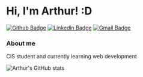 # Hi, I'm Arthur! :D

[![Github Badge](https://img.shields.io/badge/-Github-000?style=flat-square&logo=Github&logoColor=white&link=https://github.com/fagnerpsantos)](https://github.com/castilhoarth)
[![Linkedin Badge](https://img.shields.io/badge/-LinkedIn-blue?style=flat-square&logo=Linkedin&logoColor=white&link=https://www.linkedin.com/in/fagnerpsantos/)](https://www.linkedin.com/in/castilhoarthur/)
[![Gmail Badge](https://img.shields.io/badge/-castartx@gmail.com-c14438?style=flat-square&logo=Gmail&logoColor=white&link=mailto:castartx@gmail.com)](mailto:castartx@gmail.com)
### About me
CIS student and currently learning web development

![Arthur's GitHub stats](https://github-readme-stats.vercel.app/api?username=castilhoarth&show_icons=true&theme=radical)
